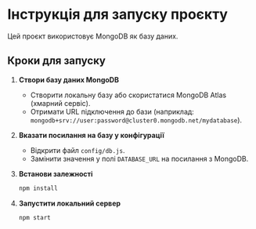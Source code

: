 # Інструкція для запуску проєкту

Цей проєкт використовує MongoDB як базу даних.

## Кроки для запуску

1. **Створи базу даних MongoDB**

   - Створити локальну базу або скористатися MongoDB Atlas (хмарний сервіс).
   - Отримати URL підключення до бази (наприклад: `mongodb+srv://user:password@cluster0.mongodb.net/mydatabase`).

2. **Вказати посилання на базу у конфігурації**

   - Відкрити файл `config/db.js`.
   - Замінити значення у полі `DATABASE_URL` на посилання з MongoDB.

3. **Встанови залежності**

   ```bash
   npm install

4. **Запустити локальний сервер**

   ```bash
   npm start
